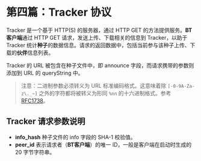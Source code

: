 # 第四篇：Tracker 协议

Tracker 是一个基于 HTTP(S) 的服务器，通过 HTTP GET 的方法提供服务。**BT客户端**通过 HTTP GET 请求，发送上传、下载相关的信息到 Tracker，以助于 Tracker 统计**种子**的数据信息。请求的返回数据中，包括当前参与该种子上传、下载的**伙伴**信息列表。

Tracker 的 URL 被包含在种子文件中，即 announce 字段，而请求携带的参数则添加到 URL 的 queryString 中。

> 注意：二进制参数必须转义为 URL 标准编码格式。这意味着除 `[-0-9A-Za-z\._~]` 之外的字符都将被转义为形同 `%nn` 的十六进制格式。参考 [RFC1738](http://www.faqs.org/rfcs/rfc1738.html)。

## Tracker 请求参数说明

- **info_hash** 种子文件的 info 字段的 SHA-1 校验值。
- **peer_id** 表示请求者（**BT客户端**）的唯一 ID，一般是客户端在启动时生成的 20 字节字符串。


